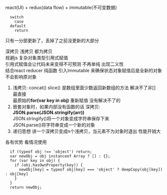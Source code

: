 react(UI) + redux(data flow) + immutable(不可变数据)<br>

```reducer
  switch
    case
  default
    return
```

只有一分部更新了，丢掉了之前没更新的大部分<br>

深拷贝 浅拷贝 都为拷贝<br>
规避js 复杂对象类型引用式赋值<br>
引用式赋值会让代码未来变得不可预测 不再单纯 出现二义性<br>
结合react reducer 纯函数 引入Immutable 来确保状态对象赋值后是全新的对象 不会影响原对象<br>

1. 浅拷贝: concat() slice() 是数组里面少数返回新数组的方法 解决不了非[]<br>
最直接<br>
最原始的**for(var key in obj)** 重新赋值 没有解决不了的<br>
2. 嵌套对象时，如果内部没有函数的话
深拷贝: **JSON.parse(JSON.stringify(arr))**<br>
        JSON.stringify()将一个对象变成字符串保存下来<br>
        JSON.parse()将字符串变成一个新的对象<br>
3. 递归思想 讲一个深拷贝变成n个浅拷贝，当元素不为对象时退出 性能开销大

各有优势 看情况使用<br>

```
  if (typeof obj !== 'object') return;
  var newObj = obj instanceof Array ? [] : {};
  for (var key in obj) {
    if (obj.hasOwnProperty(key)) {
      newObj[key] = typeof obj[key] === 'object' ? deepCopy(obj[key]) : obj[key]
    }
  }
  return newObj;
```